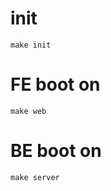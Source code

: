 # init
```shell
make init
```

# FE boot on
```shell
make web
```

# BE boot on
```shell
make server
```
